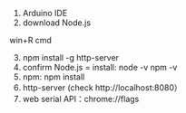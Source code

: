 1. Arduino IDE
2. download Node.js  

win+R cmd 

3. npm install -g http-server
4. confirm Node.js  =  install: node -v
                                              npm -v
5. npm: npm install
6. http-server (check http://localhost:8080）
7. web serial API：chrome://flags
